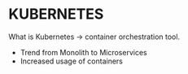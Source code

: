 # KUBERNETES

What is Kubernetes -> container orchestration tool.

- Trend from Monolith to Microservices
- Increased usage of containers



